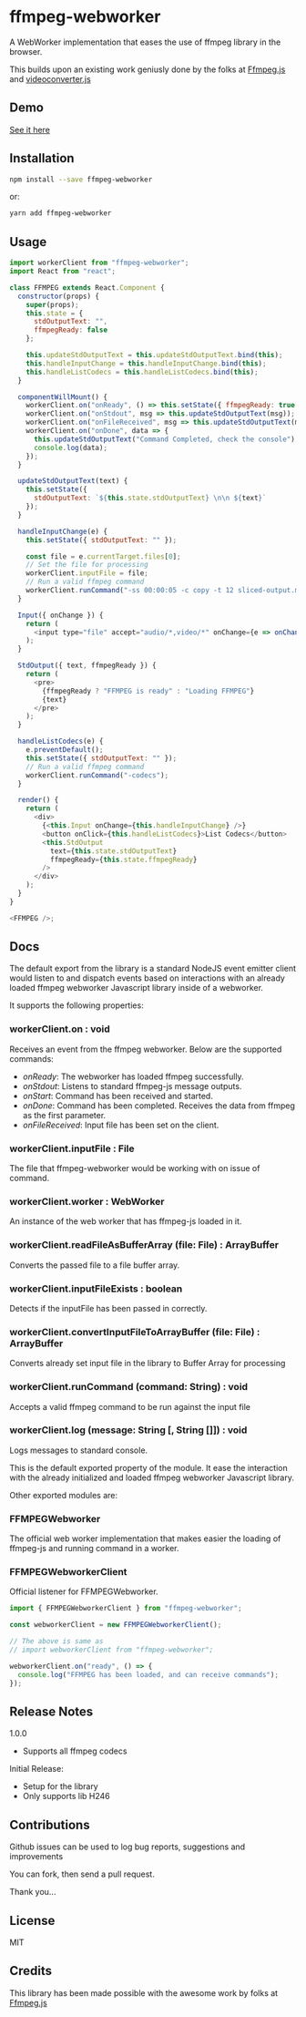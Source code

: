 # ffmpeg-webworker

A WebWorker implementation that eases the use of ffmpeg library in the browser.

This builds upon an existing work geniusly done by the folks at
[Ffmpeg.js](https://github.com/muaz-khan/Ffmpeg.js/) and
[videoconverter.js](https://github.com/bgrins/videoconverter.js)

## Demo

[See it here](https://limistah.github.io/ffmpeg-webworker)

## Installation

```bash
npm install --save ffmpeg-webworker
```

or:

```bash
yarn add ffmpeg-webworker
```

## Usage

```js
import workerClient from "ffmpeg-webworker";
import React from "react";

class FFMPEG extends React.Component {
  constructor(props) {
    super(props);
    this.state = {
      stdOutputText: "",
      ffmpegReady: false
    };

    this.updateStdOutputText = this.updateStdOutputText.bind(this);
    this.handleInputChange = this.handleInputChange.bind(this);
    this.handleListCodecs = this.handleListCodecs.bind(this);
  }

  componentWillMount() {
    workerClient.on("onReady", () => this.setState({ ffmpegReady: true }));
    workerClient.on("onStdout", msg => this.updateStdOutputText(msg));
    workerClient.on("onFileReceived", msg => this.updateStdOutputText(msg));
    workerClient.on("onDone", data => {
      this.updateStdOutputText("Command Completed, check the console");
      console.log(data);
    });
  }

  updateStdOutputText(text) {
    this.setState({
      stdOutputText: `${this.state.stdOutputText} \n\n ${text}`
    });
  }

  handleInputChange(e) {
    this.setState({ stdOutputText: "" });

    const file = e.currentTarget.files[0];
    // Set the file for processing
    workerClient.inputFile = file;
    // Run a valid ffmpeg command
    workerClient.runCommand("-ss 00:00:05 -c copy -t 12 sliced-output.mp4");
  }

  Input({ onChange }) {
    return (
      <input type="file" accept="audio/*,video/*" onChange={e => onChange(e)} />
    );
  }

  StdOutput({ text, ffmpegReady }) {
    return (
      <pre>
        {ffmpegReady ? "FFMPEG is ready" : "Loading FFMPEG"}
        {text}
      </pre>
    );
  }

  handleListCodecs(e) {
    e.preventDefault();
    this.setState({ stdOutputText: "" });
    // Run a valid ffmpeg command
    workerClient.runCommand("-codecs");
  }

  render() {
    return (
      <div>
        {<this.Input onChange={this.handleInputChange} />}
        <button onClick={this.handleListCodecs}>List Codecs</button>
        <this.StdOutput
          text={this.state.stdOutputText}
          ffmpegReady={this.state.ffmpegReady}
        />
      </div>
    );
  }
}

<FFMPEG />;
```

## Docs

The default export from the library is a standard NodeJS event emitter client
would listen to and dispatch events based on interactions with an already loaded
ffmpeg webworker Javascript library inside of a webworker.

It supports the following properties:

### workerClient.on : void

Receives an event from the ffmpeg webworker. Below are the supported commands:

- _onReady_: The webworker has loaded ffmpeg successfully.
- _onStdout_: Listens to standard ffmpeg-js message outputs.
- _onStart_: Command has been received and started.
- _onDone_: Command has been completed. Receives the data from ffmpeg as the
  first parameter.
- _onFileReceived_: Input file has been set on the client.

### workerClient.inputFile : File

The file that ffmpeg-webworker would be working with on issue of command.

### workerClient.worker : WebWorker

An instance of the web worker that has ffmpeg-js loaded in it.

### workerClient.readFileAsBufferArray (file: File) : ArrayBuffer

Converts the passed file to a file buffer array.

### workerClient.inputFileExists : boolean

Detects if the inputFile has been passed in correctly.

### workerClient.convertInputFileToArrayBuffer (file: File) : ArrayBuffer

Converts already set input file in the library to Buffer Array for processing

### workerClient.runCommand (command: String) : void

Accepts a valid ffmpeg command to be run against the input file

### workerClient.log (message: String [, String []]) : void

Logs messages to standard console.

This is the default exported property of the module. It ease the interaction
with the already initialized and loaded ffmpeg webworker Javascript library.

Other exported modules are:

### FFMPEGWebworker

The official web worker implementation that makes easier the loading of
ffmpeg-js and running command in a worker.

### FFMPEGWebworkerClient

Official listener for FFMPEGWebworker.

```js static
import { FFMPEGWebworkerClient } from "ffmpeg-webworker";

const webworkerClient = new FFMPEGWebworkerClient();

// The above is same as
// import webworkerClient from "ffmpeg-webworker";

webworkerClient.on("ready", () => {
  console.log("FFMPEG has been loaded, and can receive commands");
});
```

## Release Notes

1.0.0

- Supports all ffmpeg codecs

Initial Release:

- Setup for the library
- Only supports lib H246

## Contributions

Github issues can be used to log bug reports, suggestions and improvements

You can fork, then send a pull request.

Thank you...

## License

MIT

## Credits

This library has been made possible with the awesome work by folks at
[Ffmpeg.js](https://github.com/muaz-khan/Ffmpeg.js/)
